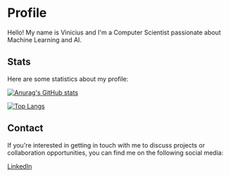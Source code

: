 # Profile
Hello! My name is Vinicius and I'm a Computer Scientist passionate about Machine Learning and AI.

## Stats
Here are some statistics about my profile:


[![Anurag's GitHub stats](https://github-readme-stats.vercel.app/api?username=paraizovinicius)](https://github.com/anuraghazra/github-readme-stats)


[![Top Langs](https://github-readme-stats.vercel.app/api/top-langs/?username=paraizovinicius)](https://github.com/anuraghazra/github-readme-stats)

## Contact
If you're interested in getting in touch with me to discuss projects or collaboration opportunities, you can find me on the following social media:

[LinkedIn](https://www.linkedin.com/in/paraizovinicius/)
